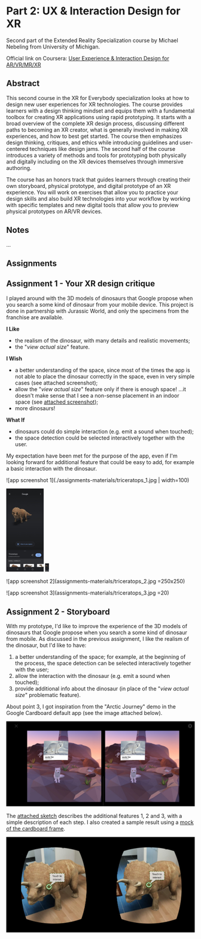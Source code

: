 # Part 2: UX & Interaction Design for XR #

Second part of the Extended Reality Specialization course by Michael Nebeling from University of Michigan.

Official link on Coursera: [User Experience & Interaction Design for AR/VR/MR/XR](https://www.coursera.org/learn/user-experience-interaction-design-augmented-virtual-mixed-extended-reality)

## Abstract ##

This second course in the XR for Everybody specialization looks at how to design new user experiences for XR
technologies. The course provides learners with a design thinking mindset and equips them with a fundamental toolbox for
creating XR applications using rapid prototyping. It starts with a broad overview of the complete XR design process,
discussing different paths to becoming an XR creator, what is generally involved in making XR experiences, and how to
best get started. The course then emphasizes design thinking, critiques, and ethics while introducing guidelines and
user-centered techniques like design jams. The second half of the course introduces a variety of methods and tools for
prototyping both physically and digitally including on the XR devices themselves through immersive authoring.

The course has an honors track that guides learners through creating their own storyboard, physical prototype, and
digital prototype of an XR experience. You will work on exercises that allow you to practice your design skills and also
build XR technologies into your workflow by working with specific templates and new digital tools that allow you to
preview physical prototypes on AR/VR devices.

## Notes ##

...

## Assignments ##

## Assignment 1 - Your XR design critique ##

I played around with the 3D models of dinosaurs that Google propose when you search a some kind of dinosaur from your
mobile device. This project is done in partnership with Jurassic World, and only the specimens from the franchise are
available.

**I Like**

- the realism of the dinosaur, with many details and realistic movements;
- the "_view actual size_" feature.

**I Wish**

- a better understanding of the space, since most of the times the app is not able to place the dinosaur correctly in
  the space, even in very simple cases (see attached screenshot);
- allow the "_view actual size_" feature only if there is enough space! ...it doesn't make sense that I see a non-sense
  placement in an indoor space (see [attached screenshot](assignments-materials/triceratops_0.jpg));
- more dinosaurs!

**What If**

- dinosaurs could do simple interaction (e.g. emit a sound when touched);
- the space detection could be selected interactively together with the user.

My expectation have been met for the purpose of the app, even if I'm looking forward for additional feature that could
be easy to add, for example a basic interaction with the dinosaur.

![app screenshot 1](./assignments-materials/triceratops_1.jpg | width=100)

<img src="./assignments-materials/triceratops_1.jpg" alt="app screenshot 1" width="100">

<img src="assignments-materials/triceratops_1.jpg" alt="app screenshot 1" width="10">

![app screenshot 2](assignments-materials/triceratops_2.jpg =250x250)

![app screenshot 3](assignments-materials/triceratops_3.jpg =20)


## Assignment 2 - Storyboard ##

With my prototype, I'd like to improve the experience of the 3D models of dinosaurs that Google propose when you search
a some kind of dinosaur from mobile. As discussed in the previous assignment, I like the realism of the dinosaur, but
I'd like to have:

1. a better understanding of the space; for example, at the beginning of the process, the space detection can be
   selected interactively together with the user;
2. allow the interaction with the dinosaur (e.g. emit a sound when touched);
3. provide additional info about the dinosaur (in place of the "_view actual size_" problematic feature).

About point 3, I got inspiration from the "Arctic Journey" demo in the Google Cardboard default app (see the image
attached below).

![see attached image](assignments-materials/Google-Cardboard-demo-Arctic-Journey.jpg)

The [attached sketch](assignments-materials/Sketch.jpg) describes the additional features 1, 2 and 3, with a simple
description of each step. I also created a sample result using a [mock of the cardboard frame](design-materials/stereo_view.png).

![see attached image](assignments-materials/triceratops-mock.png)

